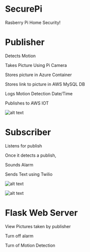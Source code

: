 # SecurePi
Rasberry Pi Home Security!

# Publisher
Detects Motion

Takes Picture Using Pi Camera

Stores picture in Azure Container

Stores link to picture in AWS MySQL DB

Logs Motion Detection Date/Time

Publishes to AWS IOT

![alt text](https://lh3.googleusercontent.com/Bt_5HcgF4EtWQry3V5VzoOt92Ums2v_PPz8SbqqYtVPDS5oLg-_T7WN04muKlVeFdWvkWgpGnnJPr4s9HVUrMWhM-WZpoOiXUxB4V07Pq6gaWRs6uEksrODjIlZBXu5BBMoy78DtrVtWjnSrY-moeZPPM3uHv4DUuDsWo8oxtcYeB4wCGASjK2ObTumNaXRXIQWFDqmGH07YlnvIevwME1Tpg2L95K9kf4I6UytHZ26eDdjqTqnFZCptKwvf8XJ5zpvytL1n3hRdjs036s9i7lZ3B7VW8oB07MtZG927rPLEVeS0er1esyPa3TtXle32c0KQcrBWcVRGJBHMF9e7KRUbwJ58RzHH47H2rKHlxQemgIgz5RxKIx2bNnaJKVQPR1h6x4dBfT8lCPYbNoh_vv5waUicet14J50-3Da7l6Kun4UvIlSLEnXdjkrcmUbi5VX_3Q6LjFP-tCdCINH4gGYtDZ9WNODzDDlvjaxQ3LDXJWv_fj7c3iElYfjIzZZAzqiW1KH2f_6Z0Xj26wdRBQjlVNj_qZ7kwbhEcfxdA5UH8c-OYyjYgn0sAw5zjpfAc4BebM65ifiiWZtt0HV1SaLhTUOT4IxWopINsuY=w1299-h974-no)

# Subscriber
Listens for publish

Once it detects a publish,

Sounds Alarm

Sends Text using Twilio

![alt text](https://lh3.googleusercontent.com/JY3kdR32C7HQaP2NqHv6d9pBEZ3Q3sUyDaD7ylj_gj3od7dI-DTwMpF3ziUg51iuKemCmKnfQvDeb2XuIV4S0IsEqt-DIG3ekCiXp-p1_9SxgL6DT-jRi47Q197HHhAYD9TiJr_p-MrxZDTv0sJ-u4W2zYpsOVuHqIZ3UjXhuKd0VrfCB7BxFa_wVk2_T6pFEZ0J4rjNg1hMoCdumOSCD4GGUpK_7AHi4woZHor_1fGf-LZH0IcUYleu29uqE2FfAWnrw-lRcW158V0vebuGyino7sWrPNdaLNuYKFJXeeNmEFlO1_pwrmuugCkuvICL5FXZb8Z_EQasCUzkEb6K93eAhnJZsGQdRCO8d6RqkWkN4shkeoD9P0T7bDsCqto1W_2J15U11EmGrIHCA5zQl0IMoscDl4X0sA47U3Dq5H4m_WHYtJLr8wc8qCmSyzuwFlI9UkBMjT0D1GgoTnj11rVSkzwGINO_E8EzCAdS8620serRCxIZPFhA83evnfP6MPToemrYqKDijs2EtjPv-B5slPpukbePeEkNbP8uWTbK2t18BgGyoLLPbsIM7yJxItyK3mEIW8ZVFQVI4NLa-dHLWAzaIFRhGY_9w1I=w731-h974-no)

![alt text](https://photos.google.com/photo/AF1QipP4TufO2wvKu-2PB-NVxIlWlCIAEjuaC4YrwuAk://lh3.googleusercontent.com/hwpaq-2cWrwXoV6OCTNmHETLw5vhfqMDSgbvM1ezXy640i1ugxXRMV3vh6HZhinyZxRRUzdURW_R6m3S3a1s3uqUaJdb1TZkMqa2tQvgUMigeVWsLZ13Z_a958uTb8pSBZQZGGxUnr-5UumnJEJCzzMSUVDjgJV4p_8EGubC47NAPNHl2e3byTZggwLkxmfnYuFYx3oju8zhd2ygETxcVuJ3_7TAO6a_7CxDozwmqaUqlCIEScmywizQ5wAfcEGSV2ZawgV8RO-fUc-YQm70ieg1l7xIpooCi40LQRabf5HuNttotjaj7IUIwQznQCkJqvkZSQyfiDKFcTxbix3WcOHY7S9frdyC10ZOO1XJ4-Sonu5VHhZnyZ4Xls1b71cORk_--dYTfyQsv7TFSW0hI9huyg1hXGs8gXJ7CaTZWnFuxjYT2aZdAzihlHgnYBKYXmnTn7tcX2YeKjbscvHI2-w1oiOg_Xh-vR6RkHt2cP0FiO1r40nakAAJFUq4Ea2L7wl1io9_xfBgPBvZBfLhuJ2ngtW5wk4efdC2QNGorDNMcogr-Eu7bJ9s6YSTV06CTFVgPvtSrlcB4rUguvvRZwthmZVpiQmH_a2VjZI=w1299-h974-no)

# Flask Web Server
View Pictures taken by publisher

Turn off alarm

Turn of Motion Detection


